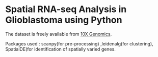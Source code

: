 # Spatial RNA-seq Analysis in Glioblastoma using Python  

The dataset is freely available from [10X Genomics](https://support.10xgenomics.com/single-cell-gene-expression/datasets/4.0.0/Targeted_SC3v3_Human_Glioblastoma_Neuroscience).  

Packages used : scanpy(for pre-processing) ,leidenalg(for clustering), SpatialDE(for identification of spatially varied genes.


